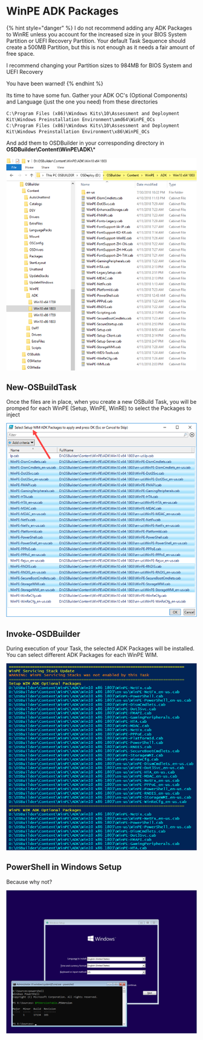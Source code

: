 # WinPE ADK Packages

{% hint style="danger" %}
I do not recommend adding any ADK Packages to WinRE unless you account for the increased size in your BIOS System Partition or UEFI Recovery Partition. Your default Task Sequence should create a 500MB Partition, but this is not enough as it needs a fair amount of free space.

I recommend changing your Partition sizes to 984MB for BIOS System and UEFI Recovery

You have been warned!
{% endhint %}

Its time to have some fun. Gather your ADK OC's \(Optional Components\) and Language \(just the one you need\) from these directories

```text
C:\Program Files (x86)\Windows Kits\10\Assessment and Deployment Kit\Windows Preinstallation Environment\amd64\WinPE_OCs
C:\Program Files (x86)\Windows Kits\10\Assessment and Deployment Kit\Windows Preinstallation Environment\x86\WinPE_OCs
```

And add them to OSDBuilder in your corresponding directory in **OSDBuilder\Content\WinPE\ADK\\***

![](../../../../.gitbook/assets/2018-08-02_1-53-53.png)

## New-OSBuildTask

Once the files are in place, when you create a new OSBuild Task, you will be promped for each WinPE \(Setup, WinPE, WinRE\) to select the Packages to inject

![](../../../../.gitbook/assets/2018-08-02_1-52-20.png)

## Invoke-OSDBuilder

During execution of your Task, the selected ADK Packages will be installed. You can select different ADK Packages for each WinPE WIM.

![](../../../../.gitbook/assets/2018-08-02_2-02-27.png)

## PowerShell in Windows Setup

Because why not?

![](../../../../.gitbook/assets/2018-08-02_2-10-32.png)

